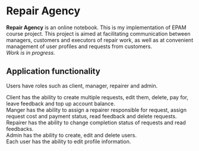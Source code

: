 # __Repair Agency__

__Repair Agency__ is an online notebook.
This is my implementation of EPAM course project. This project is aimed at facilitating communication between managers, customers and executors of repair work, as well as at convenient management of user profiles and requests from customers.  
*Work is in progress.* 

## Application functionality
Users have roles such as client, manager, repairer and admin.

Client has the ability to create multiple requests, edit them, delete, pay for, leave feedback and top up account balance.  
Manger has the ability to assign a repairer responsible for request, assign request cost and payment status, read feedback and delete requests.  
Repairer has the ability to change completion status of requests and read feedbacks.  
Admin has the ability to create, edit and delete users.  
Each user has the ability to edit profile information.